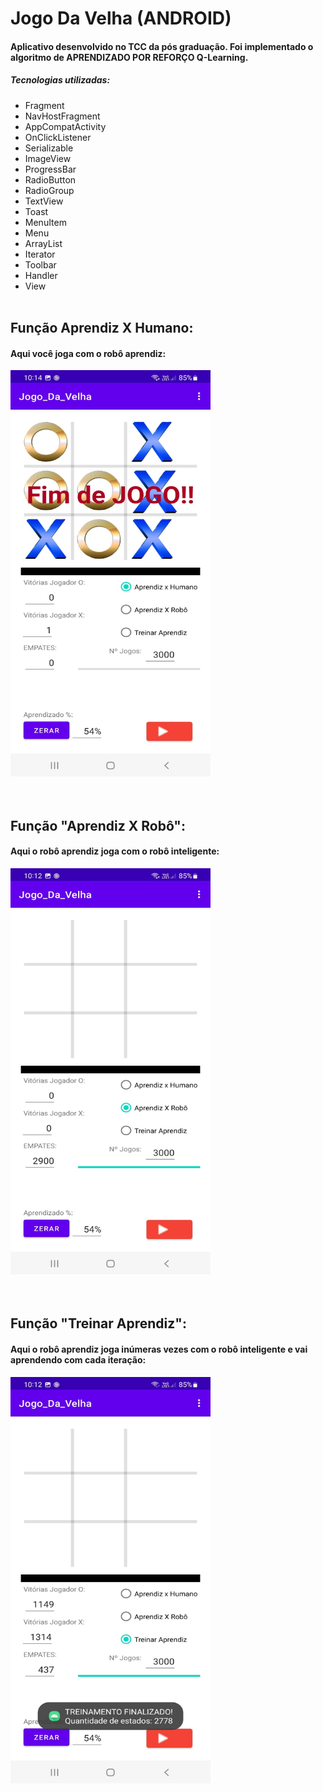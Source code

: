 # Jogo Da Velha (ANDROID)
#### Aplicativo desenvolvido no TCC da pós graduação. Foi implementado o algoritmo de APRENDIZADO POR REFORÇO Q-Learning.

##### Tecnologias utilizadas:
- Fragment
- NavHostFragment
- AppCompatActivity
- OnClickListener
- Serializable
- ImageView
- ProgressBar
- RadioButton
- RadioGroup
- TextView
- Toast
- MenuItem
- Menu
- ArrayList
- Iterator
- Toolbar
- Handler
- View
<br/><br/>

## Função Aprendiz X Humano:
#### Aqui você joga com o robô aprendiz:

<div>
   <img src="https://github.com/mhmatsumura/imagens/blob/f10b09e9bc2558cc3cd416b379730a2d9d6d0b85/print_tictactoe/ticatactoe4.jpeg" title="Git" **alt="Git" width="320" height="650" />
</div>
<br/><br/>

## Função "Aprendiz X Robô":
#### Aqui o robô aprendiz joga com o robô inteligente:

<div>
   <img src="https://github.com/mhmatsumura/imagens/blob/f10b09e9bc2558cc3cd416b379730a2d9d6d0b85/print_tictactoe/ticatactoe2.jpeg" title="Git" **alt="Git" width="320" height="650" />
</div>
<br/><br/>

## Função "Treinar Aprendiz":
#### Aqui o robô aprendiz joga inúmeras vezes com o robô inteligente e vai aprendendo com cada iteração:

<div>
   <img src="https://github.com/mhmatsumura/imagens/blob/f10b09e9bc2558cc3cd416b379730a2d9d6d0b85/print_tictactoe/ticatactoe3.jpeg" title="Git" **alt="Git" width="320" height="650" />
</div>
<br/><br/>
